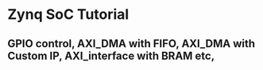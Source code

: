# Zynq SoC Tutorial

## GPIO control, AXI_DMA with FIFO, AXI_DMA with Custom IP, AXI_interface with BRAM etc,
